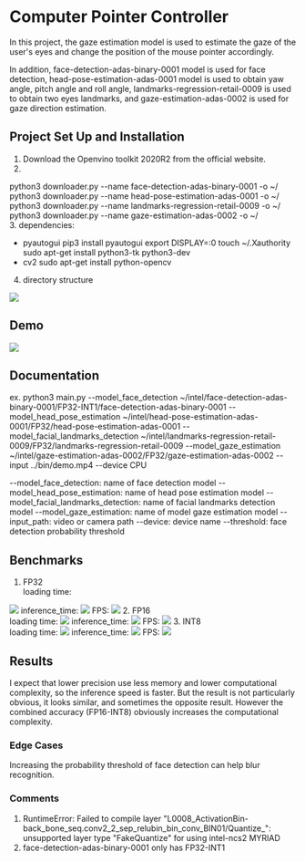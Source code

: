 # Computer Pointer Controller

In this project, the gaze estimation model is used to estimate the gaze of the user's eyes and change the position of the mouse pointer accordingly.

In addition, face-detection-adas-binary-0001 model is used for face detection, head-pose-estimation-adas-0001 model is used to obtain yaw angle, pitch angle and roll angle, landmarks-regression-retail-0009 is used to obtain two eyes landmarks, and gaze-estimation-adas-0002 is used for gaze direction estimation.

## Project Set Up and Installation
1. Download the Openvino toolkit 2020R2 from the official website.
2. 
python3 downloader.py --name face-detection-adas-binary-0001  -o ~/
python3 downloader.py --name head-pose-estimation-adas-0001 -o ~/
python3 downloader.py --name landmarks-regression-retail-0009  -o ~/
python3 downloader.py --name gaze-estimation-adas-0002  -o ~/  
3. dependencies:
* pyautogui
pip3 install pyautogui
export DISPLAY=:0
touch ~/.Xauthority 
sudo apt-get install python3-tk python3-dev 
* cv2
sudo apt-get install python-opencv
4. directory structure
<img src="images/tree.jpg">

## Demo
<img src="images/demo.jpg">

## Documentation
ex. python3 main.py --model_face_detection ~/intel/face-detection-adas-binary-0001/FP32-INT1/face-detection-adas-binary-0001 --model_head_pose_estimation ~/intel/head-pose-estimation-adas-0001/FP32/head-pose-estimation-adas-0001 --model_facial_landmarks_detection ~/intel/landmarks-regression-retail-0009/FP32/landmarks-regression-retail-0009 --model_gaze_estimation ~/intel/gaze-estimation-adas-0002/FP32/gaze-estimation-adas-0002 --input ../bin/demo.mp4 --device CPU 

--model_face_detection: name of face detection model
--model_head_pose_estimation: name of head pose estimation model
--model_facial_landmarks_detection: name of facial landmarks detection model
--model_gaze_estimation: name of model gaze estimation model
--input_path: video or camera path
--device: device name
--threshold: face detection probability threshold

## Benchmarks
1. FP32  
loading time:
<img src="images/loading_time_FP32.jpg">
inference_time:
<img src="images/inference_time_FP32.jpg">
FPS:
<img src="images/FPS_FP32.jpg">
2. FP16 <br /> 
loading time:
<img src="images/loading_time_FP16.jpg">
inference_time:
<img src="images/inference_time_FP16.jpg">
FPS:
<img src="images/FPS_FP16.jpg">
3. INT8 <br />   
loading time:
<img src="images/loading_time_INT8.jpg">
inference_time:
<img src="images/inference_time_INT8.jpg">
FPS:
<img src="images/FPS_INT8.jpg">

## Results
I expect that lower precision use less memory and lower computational complexity, so the inference speed is faster.
But the result is not particularly obvious, it looks similar, and sometimes the opposite result.
However the combined accuracy (FP16-INT8) obviously increases the computational complexity.

### Edge Cases
Increasing the probability threshold of face detection can help blur recognition.

### Comments
1. RuntimeError: Failed to compile layer "L0008_ActivationBin-back_bone_seq.conv2_2_sep_relubin_bin_conv_BIN01/Quantize_": unsupported layer type "FakeQuantize" for using intel-ncs2 MYRIAD
2. face-detection-adas-binary-0001 only has FP32-INT1
